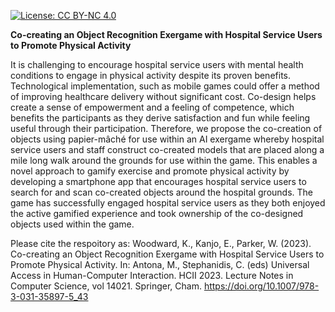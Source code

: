[![License: CC BY-NC 4.0](https://img.shields.io/badge/License-CC_BY--NC_4.0-lightgrey.svg)](https://creativecommons.org/licenses/by-nc/4.0/)

**Co-creating an Object Recognition Exergame with Hospital Service Users to Promote Physical Activity**

It is challenging to encourage hospital service users with mental health conditions to engage in physical activity despite its proven benefits. Technological implementation, such as mobile games could offer a method of improving healthcare delivery without significant cost. Co-design helps create a sense of empowerment and a feeling of competence, which benefits the participants as they derive satisfaction and fun while feeling useful through their participation. Therefore, we propose the co-creation of objects using papier-mâché for use within an AI exergame whereby hospital service users and staff construct co-created models that are placed along a mile long walk around the grounds for use within the game. This enables a novel approach to gamify exercise and promote physical activity by developing a smartphone app that encourages hospital service users to search for and scan co-created objects around the hospital grounds. The game has successfully engaged hospital service users as they both enjoyed the active gamified experience and took ownership of the co-designed objects used within the game.

Please cite the respoitory as:
Woodward, K., Kanjo, E., Parker, W. (2023). Co-creating an Object Recognition Exergame with Hospital Service Users to Promote Physical Activity. In: Antona, M., Stephanidis, C. (eds) Universal Access in Human-Computer Interaction. HCII 2023. Lecture Notes in Computer Science, vol 14021. Springer, Cham. https://doi.org/10.1007/978-3-031-35897-5_43
